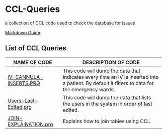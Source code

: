 # CCL-Queries
a collection of CCL code used to check the database for issues

[Markdown Guide](https://guides.github.com/features/mastering-markdown/)

## List of CCL Queries

NAME OF CODE | DESCRIPTION OF CODE
-------------|--------------------
[IV-CANNULA-INSERTS.PRG](https://github.com/Wason1/CCL-Queries/blob/main/IV-CANNULA-INSERTS/IV-CANNULA-INSERTS.PRG)|This code will dump the data that indicates every time an IV is inserted into a patient. By default it filters to data for the emergency wards.
[Users-Last-Edited.prg](https://github.com/Wason1/CCL-Queries/blob/main/SYSTEM-USERS/Users-Last-Edited.prg)|This code will dump the data that lists the users in the system in order of last edited.
[JOIN-EXPLAINATION.prg](https://github.com/Wason1/CCL-Queries/blob/main/EDUCATION/JOIN-EXPLAINATION.prg)|Explains how to join tables using CCL.
